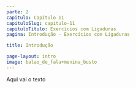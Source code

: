 ```yaml
---
parte: 2
capitulo: Capítulo 11
capituloSlug: capitulo-11
capituloTitulo: Exercícios com Ligaduras
pagina: Introdução - Exercícios com Ligaduras

title: Introdução

page-layout: intro
image: balao_de_fala+menina_busto
---
```


Aqui vai o texto
